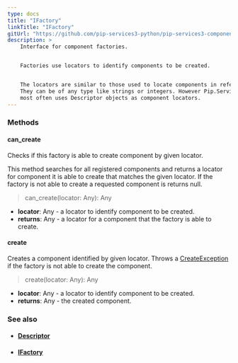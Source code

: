 ```yaml
---
type: docs
title: "IFactory"
linkTitle: "IFactory"
gitUrl: "https://github.com/pip-services3-python/pip-services3-components-python"
description: >
    Interface for component factories.


    Factories use locators to identify components to be created.


    The locators are similar to those used to locate components in references.
    They can be of any type like strings or integers. However Pip.Services toolkit
    most often uses Descriptor objects as component locators.
---
```



### Methods

#### can_create
Checks if this factory is able to create component by given locator.

This method searches for all registered components and returns
a locator for component it is able to create that matches the given locator.
If the factory is not able to create a requested component is returns null.

>  can_create(locator: Any): Any

- **locator**: Any - a locator to identify component to be created.
- **returns**: Any - a locator for a component that the factory is able to create.


#### create
Creates a component identified by given locator.
Throws a [CreateException](../create_exception) if the factory is not able to create the component.

> create(locator: Any): Any

- **locator**: Any - a locator to identify component to be created.
- **returns**: Any - the created component.



### See also
- #### [Descriptor](../../../commons/refer/descriptor)
- #### [IFactory](../ifactory)